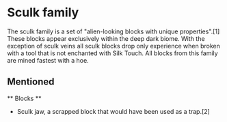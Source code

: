 # Sculk family
The sculk family is a set of "alien-looking blocks with unique properties".[1] These blocks appear exclusively within the deep dark biome. With the exception of sculk veins all sculk blocks drop only experience when broken with a tool that is not enchanted with Silk Touch. All blocks from this family are mined fastest with a hoe.

## Mentioned
** Blocks **
- Sculk jaw, a scrapped block that would have been used as a trap.[2]

